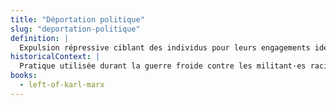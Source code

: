 ```yaml
---
title: "Déportation politique"
slug: "deportation-politique"
definition: |
  Expulsion répressive ciblant des individus pour leurs engagements idéologiques. Claudia Jones transforme cette marginalisation en stratégie.
historicalContext: |
  Pratique utilisée durant la guerre froide contre les militant·es racisé·es. Jones incarne cette intersection entre impérialisme, racisme et anticommunisme.
books:
  - left-of-karl-marx
---
```

